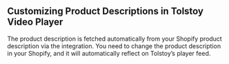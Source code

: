 ## Customizing Product Descriptions in Tolstoy Video Player

The product description is fetched automatically from your Shopify product description via the integration. You need to change the product description in your Shopify, and it will automatically reflect on Tolstoy’s player feed.